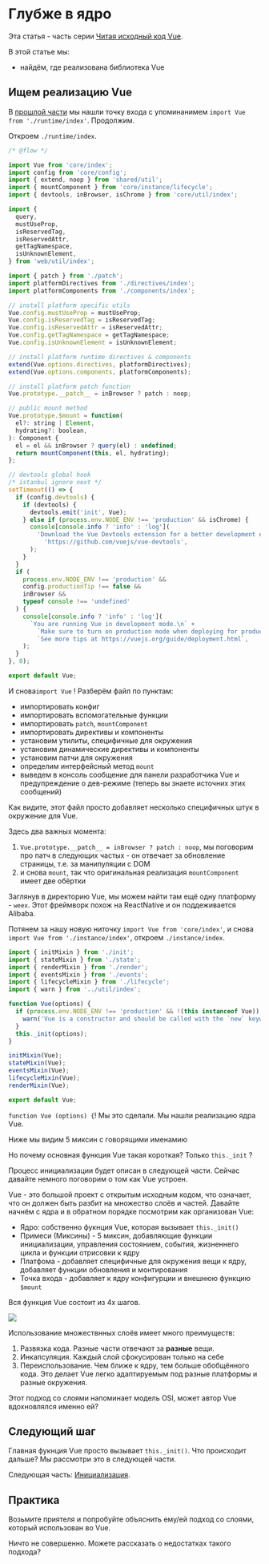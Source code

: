 # Глубже в ядро

Эта статья - часть серии [Читая исходный код Vue](https://github.com/vvscode/tr--read-vue-source-code).

В этой статье мы:

- найдём, где реализована библиотека Vue

## Ищем реализацию Vue

В [прошлой части](https://github.com/vvscode/tr--read-vue-source-code/blob/master/01-find-the-entry.md) мы нашли точку входа с упоминанимем `import Vue from './runtime/index'`. Продолжим.

Откроем `./runtime/index`.

```javascript
/* @flow */

import Vue from 'core/index';
import config from 'core/config';
import { extend, noop } from 'shared/util';
import { mountComponent } from 'core/instance/lifecycle';
import { devtools, inBrowser, isChrome } from 'core/util/index';

import {
  query,
  mustUseProp,
  isReservedTag,
  isReservedAttr,
  getTagNamespace,
  isUnknownElement,
} from 'web/util/index';

import { patch } from './patch';
import platformDirectives from './directives/index';
import platformComponents from './components/index';

// install platform specific utils
Vue.config.mustUseProp = mustUseProp;
Vue.config.isReservedTag = isReservedTag;
Vue.config.isReservedAttr = isReservedAttr;
Vue.config.getTagNamespace = getTagNamespace;
Vue.config.isUnknownElement = isUnknownElement;

// install platform runtime directives & components
extend(Vue.options.directives, platformDirectives);
extend(Vue.options.components, platformComponents);

// install platform patch function
Vue.prototype.__patch__ = inBrowser ? patch : noop;

// public mount method
Vue.prototype.$mount = function(
  el?: string | Element,
  hydrating?: boolean,
): Component {
  el = el && inBrowser ? query(el) : undefined;
  return mountComponent(this, el, hydrating);
};

// devtools global hook
/* istanbul ignore next */
setTimeout(() => {
  if (config.devtools) {
    if (devtools) {
      devtools.emit('init', Vue);
    } else if (process.env.NODE_ENV !== 'production' && isChrome) {
      console[console.info ? 'info' : 'log'](
        'Download the Vue Devtools extension for a better development experience:\n' +
          'https://github.com/vuejs/vue-devtools',
      );
    }
  }
  if (
    process.env.NODE_ENV !== 'production' &&
    config.productionTip !== false &&
    inBrowser &&
    typeof console !== 'undefined'
  ) {
    console[console.info ? 'info' : 'log'](
      `You are running Vue in development mode.\n` +
        `Make sure to turn on production mode when deploying for production.\n` +
        `See more tips at https://vuejs.org/guide/deployment.html`,
    );
  }
}, 0);

export default Vue;
```

И снова`import Vue` ! Разберём файл по пунктам:

- импортировать конфиг
- импортировать вспомогательные функции
- импортировать `patch`, `mountComponent`
- импортировать директивы и компоненты
- установим утилиты, специфичные для окружения
- установим динамические директивы и компоненты
- установим патчи для окружения
- определим интерфейсный метод `mount`
- выведем в консоль сообщение для панели разработчика Vue и предупреждение о дев-режиме (теперь вы знаете источних этих сообщений)

Как видите, этот файл просто добавляет несколько специфичных штук в окружение для Vue.

Здесь два важных момента:

1. `Vue.prototype.__patch__ = inBrowser ? patch : noop`, мы поговорим про патч в следующих частых - он отвечает за обновление страницы, т.е. за манипуляции с DOM
1. и снова `mount`, так что оригинальная реализация `mountComponent` имеет две обёртки

Заглянув в директорию Vue, мы можем найти там ещё одну платформу - `weex`. Этот фреймворк похож на ReactNative и он поддеживается Alibaba.

Потянем за нашу новую ниточку `import Vue from 'core/index'`, и снова `import Vue from './instance/index'`, откроем `./instance/index`.

```javascript
import { initMixin } from './init';
import { stateMixin } from './state';
import { renderMixin } from './render';
import { eventsMixin } from './events';
import { lifecycleMixin } from './lifecycle';
import { warn } from '../util/index';

function Vue(options) {
  if (process.env.NODE_ENV !== 'production' && !(this instanceof Vue)) {
    warn('Vue is a constructor and should be called with the `new` keyword');
  }
  this._init(options);
}

initMixin(Vue);
stateMixin(Vue);
eventsMixin(Vue);
lifecycleMixin(Vue);
renderMixin(Vue);

export default Vue;
```

`function Vue (options) {`! Мы это сделали. Мы нашли реализацию ядра Vue.

Ниже мы видим 5 миксин с говорящими именамию

Но почему основная функция Vue такая короткая? Только `this._init` ?

Процесс инициализации будет описан в следующей части. Сейчас давайте немного поговорим о том как Vue устроен.

Vue - это большой проект с открытым исходным кодом, что означает, что он должен быть разбит на множество слоёв и частей. Давайте начнём с ядра и в обратном порядке посмотрим как организован Vue:

- Ядро: собственно фукнция Vue, которая вызывает `this._init()`
- Примеси (Миксины) - 5 миксин, добавляющие функции инициализации, управления состоянием, события, жизненнего цикла и функции отрисовки к ядру
- Платфома - добавляет специфичные для окружения вещи к ядру, добавляет функции обновления и монтирования
- Точка входа - добавляет к ядру конфигурции и внешнюю функцию `$mount`

Вся функция Vue состоит из 4х шагов.

![](http://i.imgur.com/cpz3Izw.jpg)

Использование множествнных слоёв имеет много преимуществ:

1. Развязка кода. Разные части отвечают за **разные** вещи.
1. Инкапсуляция. Каждый слой сфокусирован только на себе
1. Переиспользование. Чем ближе к ядру, тем больше обобщённого кода. Это делает Vue легко адаптируемым под разные платформы и разные окружения.

Этот подход со слоями напоминает модель OSI, может автор Vue вдохновлялся именно ей?

## Следующий шаг

Главная фукнция Vue просто вызывает `this._init()`. Что происходит дальше? Мы рассмотри это в следующей части.

Следующая часть: [Инициализация](https://github.com/vvscode/tr--read-vue-source-code/blob/master/03-init-introduction.md).

## Практика

Возьмите приятеля и попробуйте объяснить ему/ей подход со слоями, который использован во Vue.

Ничто не совершенно. Можете рассказать о недостатках такого подхода?
